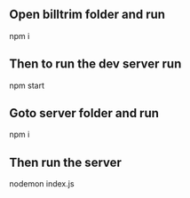 ## Open billtrim folder and run

npm i

## Then to run the dev server run

npm start

## Goto server folder and run

npm i

## Then run the server

nodemon index.js
